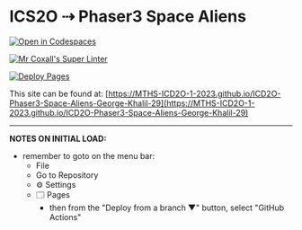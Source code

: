 # ICS2O ⇢ Phaser3 Space Aliens

[![Open in Codespaces](https://classroom.github.com/assets/launch-codespace-7f7980b617ed060a017424585567c406b6ee15c891e84e1186181d67ecf80aa0.svg)](https://classroom.github.com/open-in-codespaces?assignment_repo_id=14716525)

[![Mr Coxall's Super Linter](https://github.com/MTHS-ICD2O-1-2023/ICD2O-Phaser3-Space-Aliens-George-Khalil-29/workflows/Mr%20Coxall's%20Super%20Linter/badge.svg)](https://github.com/MTHS-ICD2O-1-2023/ICD2O-Phaser3-Space-Aliens-George-Khalil-29/actions)

[![Deploy Pages](https://github.com/MTHS-ICD2O-1-2023/ICD2O-Phaser3-Space-Aliens-George-Khalil-29/workflows/Deploy%20Pages/badge.svg)](https://github.com/MTHS-ICD2O-1-2023/ICD2O-Phaser3-Space-Aliens-George-Khalil-29/actions)

This site can be found at: [https://MTHS-ICD2O-1-2023.github.io/ICD2O-Phaser3-Space-Aliens-George-Khalil-29](https://MTHS-ICD2O-1-2023.github.io/ICD2O-Phaser3-Space-Aliens-George-Khalil-29)

---

**NOTES ON INITIAL LOAD:**
- remember to goto on the menu bar:
  - File
  - Go to Repository
  - ⚙ Settings
  - 🗔 Pages
    - then from the "Deploy from a branch ▼" button, select "GitHub Actions"
